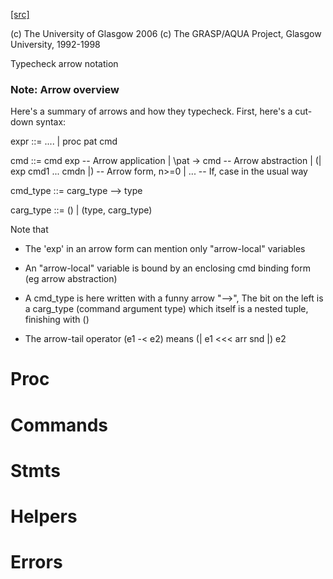 [[src]](https://github.com/ghc/ghc/tree/master/compiler/typecheck/TcArrows.hs)

(c) The University of Glasgow 2006
(c) The GRASP/AQUA Project, Glasgow University, 1992-1998

Typecheck arrow notation


### Note: Arrow overview

Here's a summary of arrows and how they typecheck.  First, here's
a cut-down syntax:

  expr ::= ....
        |  proc pat cmd

  cmd ::= cmd exp                    -- Arrow application
       |  \pat -> cmd                -- Arrow abstraction
       |  (| exp cmd1 ... cmdn |)    -- Arrow form, n>=0
       |  ... -- If, case in the usual way

  cmd_type ::= carg_type --> type

  carg_type ::= ()
             |  (type, carg_type)

Note that
 * The 'exp' in an arrow form can mention only
   "arrow-local" variables

 * An "arrow-local" variable is bound by an enclosing
   cmd binding form (eg arrow abstraction)

 * A cmd_type is here written with a funny arrow "-->",
   The bit on the left is a carg_type (command argument type)
   which itself is a nested tuple, finishing with ()

 * The arrow-tail operator (e1 -< e2) means
       (| e1 <<< arr snd |) e2

# Proc


# Commands


# Stmts


# Helpers


# Errors
